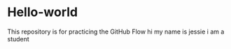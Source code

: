 # Hello-world
This repository is for practicing the GitHub Flow
hi my name is jessie
i am a student 
